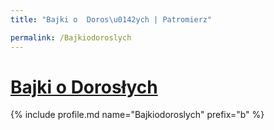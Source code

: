 ```yaml
---
title: "Bajki o  Doros\u0142ych | Patromierz"

permalink: /Bajkiodoroslych
---
```


# [Bajki o  Dorosłych](https://patronite.pl/Bajkiodoroslych)

{% include profile.md name="Bajkiodoroslych" prefix="b" %}

